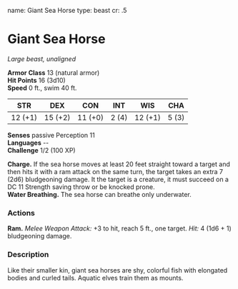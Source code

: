 name: Giant Sea Horse
type: beast
cr: .5

# Giant Sea Horse 
_Large beast, unaligned_

**Armor Class** 13 (natural armor)    
**Hit Points** 16 (3d10)    
**Speed** 0 ft., swim 40 ft. 

| STR     | DEX     | CON     | INT     | WIS     | CHA     |
|---------|---------|---------|---------|---------|---------|
| 12 (+1) | 15 (+2) | 11 (+0) | 2 (4)  | 12 (+1) | 5 (3)  |  

**Senses** passive Perception 11    
**Languages** --    
**Challenge** 1/2 (100 XP) 

**Charge.** If the sea horse moves at least 20 feet straight toward a target and then hits it with a ram attack on the same turn, the target takes an extra 7 (2d6) bludgeoning damage. It the target is a creature, it must succeed on a DC 11 Strength saving throw or be knocked prone.    
**Water Breathing.** The sea horse can breathe only underwater. 

### Actions 
**Ram.** _Melee Weapon Attack:_ +3 to hit, reach 5 ft., one target. _Hit:_ 4 (1d6 + 1) bludgeoning damage. 

### Description
Like their smaller kin, giant sea horses are shy, colorful fish with elongated bodies and curled tails. Aquatic elves train them as mounts. 